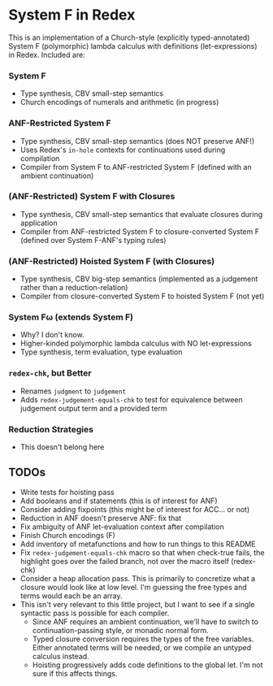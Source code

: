 # System F in Redex

This is an implementation of a Church-style (explicitly typed-annotated) System F (polymorphic) lambda calculus with definitions (let-expressions) in Redex. Included are:

### System F
* Type synthesis, CBV small-step semantics
* Church encodings of numerals and arithmetic (in progress)

### ANF-Restricted System F
* Type synthesis, CBV small-step semantics (does NOT preserve ANF!)
* Uses Redex's `in-hole` contexts for continuations used during compilation
* Compiler from System F to ANF-restricted System F (defined with an ambient continuation)

### (ANF-Restricted) System F with Closures
* Type synthesis, CBV small-step semantics that evaluate closures during application
* Compiler from ANF-restricted System F to closure-converted System F (defined over System F-ANF's typing rules)

### (ANF-Restricted) Hoisted System F (with Closures)
* Type synthesis, CBV big-step semantics (implemented as a judgement rather than a reduction-relation)
* Compiler from closure-converted System F to hoisted System F (not yet)

### System Fω (extends System F)
* Why? I don't know.
* Higher-kinded polymorphic lambda calculus with NO let-expressions
* Type synthesis, term evaluation, type evaluation

### `redex-chk`, but Better
* Renames `judgment` to `judgement`
* Adds `redex-judgement-equals-chk` to test for equivalence between judgement output term and a provided term

### Reduction Strategies
* This doesn't belong here

## TODOs
* Write tests for hoisting pass
* Add booleans and if statements (this is of interest for ANF)
* Consider adding fixpoints (this might be of interest for ACC... or not)
* Reduction in ANF doesn't preserve ANF: fix that
* Fix ambiguity of ANF let-evaluation context after compilation
* Finish Church encodings (F)
* Add inventory of metafunctions and how to run things to this README
* Fix `redex-judgement-equals-chk` macro so that when check-true fails, the highlight goes over the failed branch, not over the macro itself (redex-chk)
* Consider a heap allocation pass. This is primarily to concretize what a closure would look like at low level. I'm guessing the free types and terms would each be an array.
* This isn't very relevant to this little project, but I want to see if a single syntactic pass is possible for each compiler.
  * Since ANF requires an ambient continuation, we'll have to switch to continuation-passing style, or monadic normal form.
  * Typed closure conversion requires the types of the free variables. Either annotated terms will be needed, or we compile an untyped calculus instead.
  * Hoisting progressively adds code definitions to the global let. I'm not sure if this affects things.
